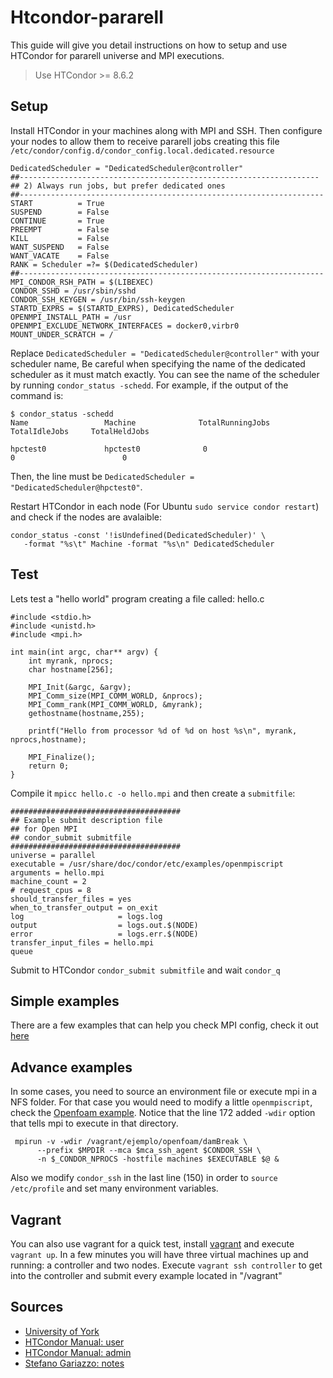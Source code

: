 # Htcondor-pararell
This guide will give you detail instructions on how to setup and use HTCondor for pararell universe and MPI executions.

> Use HTCondor >= 8.6.2

## Setup
Install HTCondor in your machines along with MPI and SSH. Then configure your nodes to allow them to receive pararell jobs creating this file `/etc/condor/config.d/condor_config.local.dedicated.resource`

```
DedicatedScheduler = "DedicatedScheduler@controller"
##-------------------------------------------------------------------
## 2) Always run jobs, but prefer dedicated ones
##--------------------------------------------------------------------
START          = True
SUSPEND        = False
CONTINUE       = True
PREEMPT        = False
KILL           = False
WANT_SUSPEND   = False
WANT_VACATE    = False
RANK = Scheduler =?= $(DedicatedScheduler) 
##--------------------------------------------------------------------
MPI_CONDOR_RSH_PATH = $(LIBEXEC)
CONDOR_SSHD = /usr/sbin/sshd
CONDOR_SSH_KEYGEN = /usr/bin/ssh-keygen
STARTD_EXPRS = $(STARTD_EXPRS), DedicatedScheduler
OPENMPI_INSTALL_PATH = /usr
OPENMPI_EXCLUDE_NETWORK_INTERFACES = docker0,virbr0
MOUNT_UNDER_SCRATCH = /
```

Replace `DedicatedScheduler = "DedicatedScheduler@controller"` with your scheduler name, Be careful when specifying the name of the dedicated scheduler as it must match exactly. You can see the name of the scheduler by running `condor_status -schedd`. For example, if the output of the command is:

```
$ condor_status -schedd
Name                 Machine              TotalRunningJobs           TotalIdleJobs     TotalHeldJobs

hpctest0             hpctest0              0                              0                        0
```

Then, the line must be `DedicatedScheduler = "DedicatedScheduler@hpctest0"`.

Restart HTCondor in each node (For Ubuntu `sudo service condor restart`) and check if the nodes are avalaible:
```
condor_status -const '!isUndefined(DedicatedScheduler)' \ 
   -format "%s\t" Machine -format "%s\n" DedicatedScheduler
```

## Test
Lets test a "hello world" program creating a file called: hello.c
```
#include <stdio.h>
#include <unistd.h>
#include <mpi.h>

int main(int argc, char** argv) {
    int myrank, nprocs;
    char hostname[256];

    MPI_Init(&argc, &argv);
    MPI_Comm_size(MPI_COMM_WORLD, &nprocs);
    MPI_Comm_rank(MPI_COMM_WORLD, &myrank);
    gethostname(hostname,255);

    printf("Hello from processor %d of %d on host %s\n", myrank, nprocs,hostname);

    MPI_Finalize();
    return 0;
}
```
Compile it `mpicc hello.c -o hello.mpi` and then create a `submitfile`:
```
######################################
## Example submit description file
## for Open MPI 
## condor_submit submitfile
######################################
universe = parallel
executable = /usr/share/doc/condor/etc/examples/openmpiscript
arguments = hello.mpi
machine_count = 2
# request_cpus = 8
should_transfer_files = yes
when_to_transfer_output = on_exit
log                     = logs.log
output                  = logs.out.$(NODE)
error                   = logs.err.$(NODE)
transfer_input_files = hello.mpi
queue
```

Submit to HTCondor `condor_submit submitfile` and wait `condor_q`

## Simple examples
There are a few examples that can help you check MPI config, check it out [here](https://github.com/Lascilab/htcondor-pararell/tree/master/ejemplo)

## Advance examples
In some cases, you need to source an environment file or execute mpi in a NFS folder. For that case you would need to modify a little `openmpiscript`, check the [Openfoam example](https://github.com/Lascilab/htcondor-pararell/tree/master/ejemplo/openfoam). Notice that the line 172 added `-wdir` option that tells mpi to execute in that directory.

```
 mpirun -v -wdir /vagrant/ejemplo/openfoam/damBreak \
      --prefix $MPDIR --mca $mca_ssh_agent $CONDOR_SSH \ 
      -n $_CONDOR_NPROCS -hostfile machines $EXECUTABLE $@ &
```

Also we modify `condor_ssh` in the last line (150) in order to `source /etc/profile` and set many environment variables.



## Vagrant
You can also use vagrant for a quick test, install [vagrant](https://www.vagrantup.com/) and execute `vagrant up`. In a few minutes you will have three virtual machines up and running: a controller and two nodes. Execute `vagrant ssh controller` to get into the controller and submit every example located in "/vagrant"

## Sources
 - [University of York](https://wiki.york.ac.uk/display/RHPC/HTCondor)
 - [HTCondor Manual: user](http://research.cs.wisc.edu/htcondor/manual/v8.6/2_9Parallel_Applications.html)
 - [HTCondor Manual: admin](http://research.cs.wisc.edu/htcondor/manual/v8.6/3_14Setting_Up.html#SECTION004148000000000000000)
 - [Stefano Gariazzo: notes](http://personalpages.to.infn.it/~gariazzo/htcondor/parallel.html)
